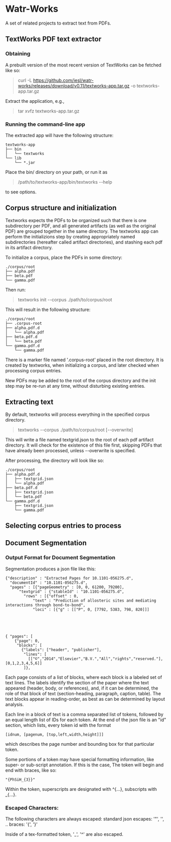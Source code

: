 # Watr-Works

A set of related projects to extract text from PDFs.

## TextWorks PDF text extractor

### Obtaining

A prebuilt version of the most recent version of TextWorks can be fetched like so:

> curl -L https://github.com/iesl/watr-works/releases/download/v0.11/textworks-app.tar.gz -o textworks-app.tar.gz

Extract the application, e.g.,

> tar xvfz textworks-app.tar.gz

### Running the command-line app

The extracted app will have the following structure:

    textworks-app
    ├── bin
    │   └── textworks
    └── lib
        └── *.jar

Place the bin/ directory on your path, or run it as

> /path/to/textworks-app/bin/textworks --help

to see options.

## Corpus structure and initialization

Textworks expects the PDFs to be organized such that there is one subdirectory
per PDF, and all generated artifacts (as well as the original PDF) are grouped
together in the same directory. The textworks app can perform the initializions step
by creating appropriately named subdirectories (hereafter called artifact directories), and
stashing each pdf in its artifact directory.

To initialize a corpus, place the PDFs in some directory:

    ./corpus/root
    ├── alpha.pdf
    ├── beta.pdf
    └── gamma.pdf


Then run:
> textworks init --corpus ./path/to/corpus/root

This will result in the following structure:

    ./corpus/root
    ├── .corpus-root
    ├── alpha.pdf.d
    │   └── alpha.pdf
    ├── beta.pdf.d
    │   └── beta.pdf
    └── gamma.pdf.d
        └── gamma.pdf


There is a marker file named '.corpus-root' placed in the root directory. It is created by textworks,
when initializing a corpus, and later checked when processing corpus entries.

New PDFs may be added to the root of the corpus directory and the init step may be re-run at any time, 
without disturbing existing entries.


## Extracting text

By default, textworks will process everything in the specified corpus directory. 

> textworks --corpus ./path/to/corpus/root [--overwrite]

This will write a file named textgrid.json to the root of each pdf artifact directory. It will check for 
the existence of this file first, skipping PDFs that have already been processed, unless --overwrite is specified.


After processing, the directory will look like so:

    ./corpus/root
    ├── alpha.pdf.d
    │   ├── textgrid.json
    │   └── alpha.pdf
    ├── beta.pdf.d
    │   ├── textgrid.json
    │   └── beta.pdf
    └── gamma.pdf.d
        ├── textgrid.json
        └── gamma.pdf


## Selecting corpus entries to process

## Document Segmentation

### Output Format for Document Segmentation

Segmentation produces a json file like this:


    {"description" : "Extracted Pages for 10.1101-056275.d",
      "documentId" : "10.1101-056275.d",
      "pages" : [{"pageGeometry" : [0, 0, 61200, 79200],
          "textgrid" : {"stableId" : "10.1101-056275.d",
            "rows" : [{"offset" : 0,
                "text" : "Prediction of allosteric sites and mediating interactions through bond-to-bond",
                "loci" : [{"g" : [["P", 0, [7792, 5383, 798, 820]]]





    { "pages": [
        {"page": 0,
         "blocks": [
           {"labels": ["header", "publisher"],
            "lines": [
              [["©","2014","Elsevier","B.V.","All","rights","reserved."],     [0,1,2,3,4,5,6]]
            ]},



Each page consists of a list of blocks, where each block is a labeled set of text lines. The labels identify the section
of the paper where the text appeared (header, body, or references), and, if it can be determined, the role of that
block of text (section-heading, paragraph, caption, table). The text blocks appear in reading-order, as best as can
be determined by layout analysis.


Each line in a block of text is a comma separated list of tokens, followed by an equal length list of IDs for each token.
At the end of the json file is an "id" section, which lists, every token id with the format

    [idnum, [pagenum, [top,left,width,height]]]

which describes the page number and bounding box for that particular token.

Some portions of a token may have special formatting information, like super- or sub-script annotation. If this is the case,
The token will begin and end with braces, like so:

    "{PhSiH_{3}}"

Within the token, superscripts are designated with ^{...}, subscripts with _{...}.

### Escaped Characters:

The following characters are always escaped:
   standard json escapes: '"', '\', ..
   braces: '{', '}'

Inside of a tex-formatted token, '_', '^' are also escaped.
